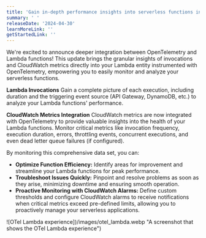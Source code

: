 ```yaml
---
title: 'Gain in-depth performance insights into serverless functions instrumented with OpenTelemetry'
summary: ' '
releaseDate: '2024-04-30'
learnMoreLink: ''
getStartedLink: ''
---
```


We're excited to announce deeper integration between OpenTelemetry and Lambda functions! This update brings the granular insights of invocations and CloudWatch metrics directly into your Lambda entity instrumented with OpenTelemetry, empowering you to easily monitor and analyze your serverless functions.

**Lambda Invocations**
Gain a complete picture of each execution, including duration and the triggering event source (API Gateway, DynamoDB, etc.) to analyze your Lambda functions' performance.

**CloudWatch Metrics Integration**
CloudWatch metrics are now integrated with OpenTelemetry to provide valuable insights into the health of your Lambda functions. Monitor critical metrics like invocation frequency, execution duration, errors, throttling events, concurrent executions, and even dead letter queue failures (if configured).

By monitoring this comprehensive data set, you can:

- **Optimize Function Efficiency:** Identify areas for improvement and streamline your Lambda functions for peak performance.
- **Troubleshoot Issues Quickly:** Pinpoint and resolve problems as soon as they arise, minimizing downtime and ensuring smooth operation.
- **Proactive Monitoring with CloudWatch Alarms:** Define custom thresholds and configure CloudWatch alarms to receive notifications when critical metrics exceed pre-defined limits, allowing you to proactively manage your serverless applications.

![OTel Lambda experience])/images/otel_lambda.webp "A screenshot that shows the OTel Lambda experience")
